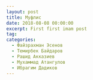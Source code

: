 ```yaml
---
layout: post
title: Муфлис
date: 2018-08-08 00:00:00
excerpt: First first imam post
tag:
categories:
  - Файзрахман Эсенов
  - Темирбек Байдаров
  - Рашид Акказиев
  - Мухаммад Атангулов
  - Ибрагим Дадиков
---
```


